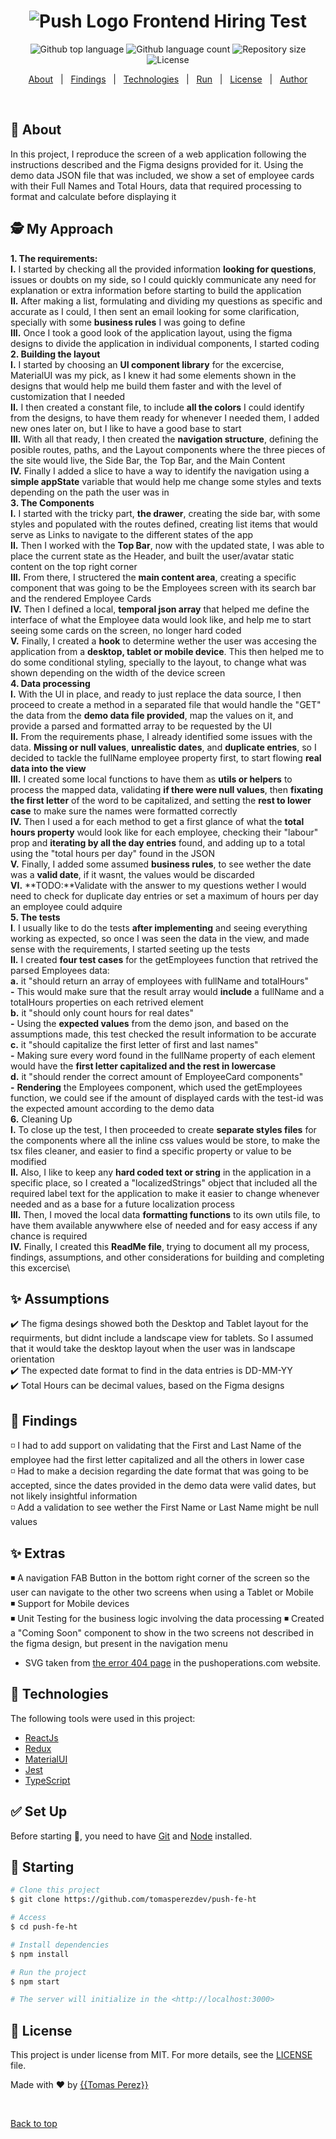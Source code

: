 <h1 align="center"> 
  <img alt="Push Logo" src="https://assets-global.website-files.com/5fb89486431df956d62ce163/632cc0595d0556e4f306e44b_push-operations-logo.svg"> Frontend Hiring Test
</h1>
<p align="center">
  <img alt="Github top language" src="https://img.shields.io/github/languages/top/tomasperezdev/push-fe-ht?color=56BEB8">

  <img alt="Github language count" src="https://img.shields.io/github/languages/count/tomasperezdev/push-fe-ht?color=56BEB8">

  <img alt="Repository size" src="https://img.shields.io/github/repo-size/tomasperezdev/push-fe-ht?color=56BEB8">

  <img alt="License" src="https://img.shields.io/github/license/tomasperezdev/push-fe-ht?color=56BEB8">

  <!-- <img alt="Github issues" src="https://img.shields.io/github/issues/tomasperezdev/push-fe-ht?color=56BEB8" /> -->

  <!-- <img alt="Github forks" src="https://img.shields.io/github/forks/tomasperezdev/push-fe-ht?color=56BEB8" /> -->

  <!-- <img alt="Github stars" src="https://img.shields.io/github/stars/tomasperezdev/push-fe-ht?color=56BEB8" /> -->
</p>

<!-- Status -->

<!-- <h4 align="center"> 
	🚧  Push Frontend Ht 🚀 Under construction...  🚧
</h4> 

<hr> -->

<p align="center">
  <a href="#dart-about">About</a> &#xa0; | &#xa0; 
  <a href="#sparkles-features">Findings</a> &#xa0; | &#xa0;
  <a href="#rocket-technologies">Technologies</a> &#xa0; | &#xa0;
  <a href="#checkered_flag-starting">Run</a> &#xa0; | &#xa0;
  <a href="#memo-license">License</a> &#xa0; | &#xa0;
  <a href="https://github.com/tomasperezdev" target="_blank">Author</a>
</p>

<br>

## :dart: About ##

In this project, I reproduce the screen of a web application following the instructions described and the Figma designs provided for it. Using the demo data JSON file that was included, we show a set of employee cards with their Full Names and Total Hours, data that required processing to format and calculate before displaying it

## 🕵️ My Approach ##

**1. The requirements:**\
    **I.** I started by checking all the provided information **looking for questions**, issues or doubts on my side, so I could quickly communicate any need for explanation or extra information before starting to build the application\
    **II.** After making a list, formulating and dividing my questions as specific and accurate as I could, I then sent an email looking for some clarification, specially with some **business rules** I was going to define\
    **III.** Once I took a good look of the application layout, using the figma designs to divide the application in individual components, I started coding\
**2. Building the layout** \
    **I.** I started by choosing an **UI component library** for the excercise, MaterialUI was my pick, as I knew it had some elements shown in the designs that would help me build them faster and with the level of customization that I needed\
    **II.** I then created a constant file, to include **all the colors** I could identify from the designs, to have them ready for whenever I needed them, I added new ones later on, but I like to have a good base to start\
    **III.** With all that ready, I then created the **navigation structure**, defining the posible routes, paths, and the Layout components where the three pieces of the site would live, the Side Bar, the Top Bar, and the Main Content\
    **IV.** Finally I added a slice to have a way to identify the navigation using a **simple appState** variable that would help me change some styles and texts depending on the path the user was in\
**3. The Components**\
    **I.** I started with the tricky part, **the drawer**, creating the side bar, with some styles and populated with the routes defined, creating list items that would serve as Links to navigate to the different states of the app\
    **II.** Then I worked with the **Top Bar**, now with the updated state, I was able to place the current state as the Header, and built the user/avatar static content on the top right corner\
    **III.** From there, I structered the **main content area**, creating a specific component that was going to be the Employees screen with its search bar and the rendered Employee Cards\
    **IV.** Then I defined a local, **temporal json array** that helped me define the interface of what the Employee data would look like, and help me to start seeing some cards on the screen, no longer hard coded\
    **V.** Finally, I created a **hook** to determine wether the user was accesing the application from a **desktop, tablet or mobile device**. This then helped me to do some conditional styling, specially to the layout, to change what was shown depending on the width of the device screen\
**4. Data processing**\
    **I.** With the UI in place, and ready to just replace the data source, I then proceed to create a method in a separated file that would handle the "GET" the data from the **demo data file provided**, map the values on it, and provide a parsed and formatted array to be requested by the UI\
    **II.** From the requirements phase, I already identified some issues with the data. **Missing or null values**, **unrealistic dates**, and **duplicate entries**, so I decided to tackle the fullName employee property first, to start flowing **real data into the view**\
    **III.** I created some local functions to have them as **utils or helpers** to process the mapped data, validating **if there were null values**, then **fixating the first letter** of the word to be capitalized, and setting the **rest to lower case** to make sure the names were formatted correctly\
    **IV.** Then I used a for each method to get a first glance of what the **total hours property** would look like for each employee, checking their "labour" prop and **iterating by all the day entries** found, and adding up to a total using the "total hours per day" found in the JSON\
    **V.** Finally, I added some assumed **business rules**, to see wether the date was a **valid date**, if it wasnt, the values would be discarded\
    **VI.** **TODO:**Validate with the answer to my questions wether I would need to check for duplicate day entries or set a maximum of hours per day an employee could adquire\
**5. The tests**\
    **I**. I usually like to do the tests **after implementing** and seeing everything working as expected, so once I was seen the data in the view, and made sense with the requirements, I started seeting up the tests\
    **II.** I created **four test cases** for the getEmployees function that retrived the parsed Employees data:\
        **a.** it "should return an array of employees with fullName and totalHours"\
          **-** This would make sure that the result array would **include** a fullName and a totalHours properties on each retrived element\
        **b.** it "should only count hours for real dates"\
          **-** Using the **expected values** from the demo json, and based on the assumptions made, this test checked the result information to be accurate\
        **c.** it "should capitalize the first letter of first and last names"\
          **-** Making sure every word found in the fullName property of each element would have the **first letter capitalized and the rest in lowercase**\
        **d.** it "should render the correct amount of EmployeeCard components"\
          **-** **Rendering** the Employees component, which used the getEmployees function, we could see if the amount of displayed cards with the test-id was the expected amount according to the demo data\
**6.** Cleaning Up\
    **I.** To close up the test, I then proceeded to create **separate styles files** for the components where all the inline css values would be store, to make the tsx files cleaner, and easier to find a specific property or value to be modified\
    **II.** Also, I like to keep any **hard coded text or string** in the application in a specific place, so I created a "localizedStrings" object that included all the required label text for the application to make it easier to change whenever needed and as a base for a future localization process\
    **III.** Then, I moved the local data **formatting functions** to its own utils file, to have them available anywwhere else of needed and for easy access if any chance is required\
    **IV.** Finally, I created this **ReadMe file**, trying to document all my process, findings, assumptions, and other considerations for building and completing this excercise\
    
## :sparkles: Assumptions ##

:heavy_check_mark: The figma desings showed both the Desktop and Tablet layout for the requirments, but didnt include a landscape view for tablets. So I assumed that it would take the desktop layout when the user was in landscape orientation\
:heavy_check_mark: The expected date format to find in the data entries is DD-MM-YY\
:heavy_check_mark: Total Hours can be decimal values, based on the Figma designs

## 🔎 Findings ##

◽️ I had to add support on validating that the First and Last Name of the employee had the first letter capitalized and all the others in lower case\
◽️ Had to make a decision regarding the date format that was going to be accepted, since the dates provided in the demo data were valid dates, but not likely insightful information\
◽️ Add a validation to see wether the First Name or Last Name might be null values

## :sparkles: Extras ##

◾️ A navigation FAB Button in the bottom right corner of the screen so the user can navigate to the other two screens when using a Tablet or Mobile\
◾️ Support for Mobile devices\
◾️ Unit Testing for the business logic involving the data processing
◾️ Created a "Coming Soon" component to show in the two screens not described in the figma design, but present in the navigation menu
- SVG taken from [the error 404 page](https://www.pushoperations.com/not-found) in the pushoperations.com website.

## :rocket: Technologies ##

The following tools were used in this project:

- [ReactJs](https://react.dev/)
- [Redux](https://redux.js.org/)
- [MaterialUI](https://mui.com/material-ui/)
- [Jest](https://jestjs.io/)
- [TypeScript](https://www.typescriptlang.org/)

## :white_check_mark: Set Up ##

Before starting :checkered_flag:, you need to have [Git](https://git-scm.com) and [Node](https://nodejs.org/en/) installed.

## :checkered_flag: Starting ##

```bash
# Clone this project
$ git clone https://github.com/tomasperezdev/push-fe-ht

# Access
$ cd push-fe-ht

# Install dependencies
$ npm install

# Run the project
$ npm start

# The server will initialize in the <http://localhost:3000>
```

## :memo: License ##

This project is under license from MIT. For more details, see the [LICENSE](LICENSE.md) file.


Made with :heart: by <a href="https://github.com/{{tomasperezdev}}" target="_blank">{{Tomas Perez}}</a>

&#xa0;

<a href="#top">Back to top</a>
